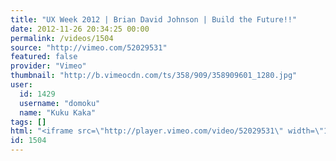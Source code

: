 ```yaml
---
title: "UX Week 2012 | Brian David Johnson | Build the Future!!"
date: 2012-11-26 20:34:25 00:00
permalink: /videos/1504
source: "http://vimeo.com/52029531"
featured: false
provider: "Vimeo"
thumbnail: "http://b.vimeocdn.com/ts/358/909/358909601_1280.jpg"
user:
  id: 1429
  username: "domoku"
  name: "Kuku Kaka"
tags: []
html: "<iframe src=\"http://player.vimeo.com/video/52029531\" width=\"1280\" height=\"720\" frameborder=\"0\" webkitAllowFullScreen mozallowfullscreen allowFullScreen></iframe>"
id: 1504
---
```


